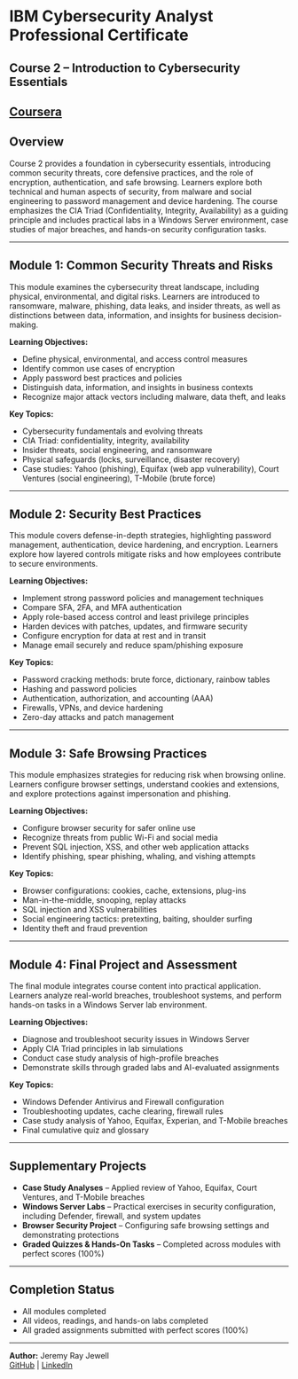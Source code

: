 # IBM Cybersecurity Analyst Professional Certificate  
## Course 2 – Introduction to Cybersecurity Essentials  

[Coursera](https://www.coursera.org/learn/introduction-to-cybersecurity-essentials/home/module/1)  
---

## Overview  
Course 2 provides a foundation in cybersecurity essentials, introducing common security threats, core defensive practices, and the role of encryption, authentication, and safe browsing. Learners explore both technical and human aspects of security, from malware and social engineering to password management and device hardening. The course emphasizes the CIA Triad (Confidentiality, Integrity, Availability) as a guiding principle and includes practical labs in a Windows Server environment, case studies of major breaches, and hands-on security configuration tasks.  

---

## Module 1: Common Security Threats and Risks  
This module examines the cybersecurity threat landscape, including physical, environmental, and digital risks. Learners are introduced to ransomware, malware, phishing, data leaks, and insider threats, as well as distinctions between data, information, and insights for business decision-making.  

**Learning Objectives:**  
- Define physical, environmental, and access control measures  
- Identify common use cases of encryption  
- Apply password best practices and policies  
- Distinguish data, information, and insights in business contexts  
- Recognize major attack vectors including malware, data theft, and leaks  

**Key Topics:**  
- Cybersecurity fundamentals and evolving threats  
- CIA Triad: confidentiality, integrity, availability  
- Insider threats, social engineering, and ransomware  
- Physical safeguards (locks, surveillance, disaster recovery)  
- Case studies: Yahoo (phishing), Equifax (web app vulnerability), Court Ventures (social engineering), T-Mobile (brute force)  

---

## Module 2: Security Best Practices  
This module covers defense-in-depth strategies, highlighting password management, authentication, device hardening, and encryption. Learners explore how layered controls mitigate risks and how employees contribute to secure environments.  

**Learning Objectives:**  
- Implement strong password policies and management techniques  
- Compare SFA, 2FA, and MFA authentication  
- Apply role-based access control and least privilege principles  
- Harden devices with patches, updates, and firmware security  
- Configure encryption for data at rest and in transit  
- Manage email securely and reduce spam/phishing exposure  

**Key Topics:**  
- Password cracking methods: brute force, dictionary, rainbow tables  
- Hashing and password policies  
- Authentication, authorization, and accounting (AAA)  
- Firewalls, VPNs, and device hardening  
- Zero-day attacks and patch management  

---

## Module 3: Safe Browsing Practices  
This module emphasizes strategies for reducing risk when browsing online. Learners configure browser settings, understand cookies and extensions, and explore protections against impersonation and phishing.  

**Learning Objectives:**  
- Configure browser security for safer online use  
- Recognize threats from public Wi-Fi and social media  
- Prevent SQL injection, XSS, and other web application attacks  
- Identify phishing, spear phishing, whaling, and vishing attempts  

**Key Topics:**  
- Browser configurations: cookies, cache, extensions, plug-ins  
- Man-in-the-middle, snooping, replay attacks  
- SQL injection and XSS vulnerabilities  
- Social engineering tactics: pretexting, baiting, shoulder surfing  
- Identity theft and fraud prevention  

---

## Module 4: Final Project and Assessment  
The final module integrates course content into practical application. Learners analyze real-world breaches, troubleshoot systems, and perform hands-on tasks in a Windows Server lab environment.  

**Learning Objectives:**  
- Diagnose and troubleshoot security issues in Windows Server  
- Apply CIA Triad principles in lab simulations  
- Conduct case study analysis of high-profile breaches  
- Demonstrate skills through graded labs and AI-evaluated assignments  

**Key Topics:**  
- Windows Defender Antivirus and Firewall configuration  
- Troubleshooting updates, cache clearing, firewall rules  
- Case study analysis of Yahoo, Equifax, Experian, and T-Mobile breaches  
- Final cumulative quiz and glossary  

---

## Supplementary Projects  
- **Case Study Analyses** – Applied review of Yahoo, Equifax, Court Ventures, and T-Mobile breaches  
- **Windows Server Labs** – Practical exercises in security configuration, including Defender, firewall, and system updates  
- **Browser Security Project** – Configuring safe browsing settings and demonstrating protections  
- **Graded Quizzes & Hands-On Tasks** – Completed across modules with perfect scores (100%)  

---

## Completion Status  
- All modules completed  
- All videos, readings, and hands-on labs completed  
- All graded assignments submitted with perfect scores (100%)

---

**Author:** Jeremy Ray Jewell  
[GitHub](https://github.com/jeremyrayjewell) | [LinkedIn](https://www.linkedin.com/in/jeremyrayjewell)

